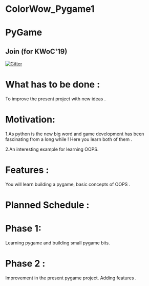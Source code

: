 # ColorWow_Pygame1
# PyGame

## Join (for KWoC'19)
[![Gitter](https://badges.gitter.im/ColorWow_KWoC-19/community.svg)](https://gitter.im/ColorWow_KWoC-19/community?utm_source=badge&utm_medium=badge&utm_campaign=pr-badge)

# What has to be done :
To improve the present project with new ideas .

# Motivation:
1.As python is the new big word and game development has been fascinating from a long while !
Here you learn both of them .

2.An interesting example for learning OOPS.

# Features :
You will learn building a pygame, basic concepts of OOPS .

# Planned Schedule :

# Phase 1:
Learning pygame and building small pygame bits.

# Phase 2 :
Improvement in the present pygame project.
Adding features .



